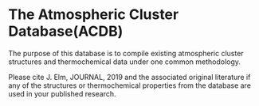 # The Atmospheric Cluster Database(ACDB)

The purpose of this database is to compile existing atmospheric cluster structures and thermochemical data under one common methodology. 

Please cite J. Elm, JOURNAL, 2019 and the associated original literature if any of the structures or thermochemical properties from the database are used in your published research.

